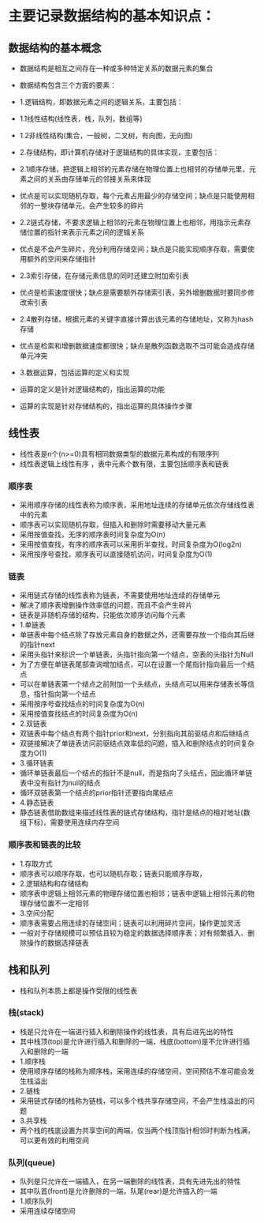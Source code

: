 # 主要记录数据结构的基本知识点：


## 数据结构的基本概念
* 数据结构是相互之间存在一种或多种特定关系的数据元素的集合
* 数据结构包含三个方面的要素：

* 1.逻辑结构，即数据元素之间的逻辑关系，主要包括：
* 1.1线性结构(线性表，栈，队列，数组等)
* 1.2非线性结构(集合，一般树，二叉树，有向图，无向图)

* 2.存储结构，即计算机存储对于逻辑结构的具体实现，主要包括：
* 2.1顺序存储，把逻辑上相邻的元素存储在物理位置上也相邻的存储单元里，元素之间的关系由存储单元的邻接关系来体现
* 优点是可以实现随机存取，每个元素占用最少的存储空间；缺点是只能使用相邻的一整块存储单元，会产生较多的碎片
* 2.2链式存储，不要求逻辑上相邻的元素在物理位置上也相邻，用指示元素存储位置的指针来表示元素之间的逻辑关系
* 优点是不会产生碎片，充分利用存储空间；缺点是只能实现顺序存取，需要使用额外的空间来存储指针
* 2.3索引存储，在存储元素信息的同时还建立附加索引表
* 优点是检索速度很快；缺点是需要额外存储索引表，另外增删数据时要同步修改索引表
* 2.4散列存储，根据元素的关键字直接计算出该元素的存储地址，又称为hash存储
* 优点是检索和增删数据速度都很快；缺点是散列函数选取不当可能会造成存储单元冲突

* 3.数据运算，包括运算的定义和实现
* 运算的定义是针对逻辑结构的，指出运算的功能
* 运算的实现是针对存储结构的，指出运算的具体操作步骤


## 线性表
* 线性表是n个(n>=0)具有相同数据类型的数据元素构成的有限序列
* 线性表逻辑上线性有序 ，表中元素个数有限，主要包括顺序表和链表

### 顺序表
* 采用顺序存储的线性表称为顺序表，采用地址连续的存储单元依次存储线性表中的元素
* 顺序表可以实现随机存取，但插入和删除时需要移动大量元素
* 采用按值查找，无序的顺序表时间复杂度为O(n)
* 采用按值查找，有序的顺序表可以采用折半查找，时间复杂度为O(log2n)
* 采用按序号查找，顺序表可以直接随机访问，时间复杂度为O(1)

### 链表
* 采用链式存储的线性表称为链表，不需要使用地址连续的存储单元
* 解决了顺序表增删操作效率低的问题，而且不会产生碎片
* 链表是非随机存储的结构，只能依次顺序访问每个元素
* 1.单链表
* 单链表中每个结点除了存放元素自身的数据之外，还需要存放一个指向其后继的指针next
* 采用头指针来标识一个单链表，头指针指向第一个结点，空表的头指针为Null
* 为了方便在单链表尾部查询增加结点，可以在设置一个尾指针指向最后一个结点
* 可以在单链表第一个结点之前附加一个头结点，头结点可以用来存储表长等信息，指针指向第一个结点
* 采用按序号查找结点的时间复杂度为O(n)
* 采用按值查找结点的时间复杂度为O(n)
* 2.双链表
* 双链表中每个结点有两个指针prior和next，分别指向其前驱结点和后继结点
* 双链接解决了单链表访问前驱结点效率低的问题，插入和删除结点的时间复杂度为O(1)
* 3.循环链表
* 循环单链表最后一个结点的指针不是null，而是指向了头结点，因此循环单链表中没有指针为null的结点
* 循环双链表第一个结点的prior指针还要指向尾结点
* 4.静态链表
* 静态链表借助数组来描述线性表的链式存储结构，指针是结点的相对地址(数组下标)，需要使用连续内存空间

### 顺序表和链表的比较
* 1.存取方式
* 顺序表可以顺序存取，也可以随机存取；链表只能顺序存取，
* 2.逻辑结构和存储结构
* 顺序表中逻辑上相邻元素的物理存储位置也相邻；链表中逻辑上相邻元素的物理存储位置不一定相邻
* 3.空间分配
* 顺序表需要占用连续的存储空间；链表可以利用碎片空间，操作更加灵活
* 一般对于存储规模可以预估且较为稳定的数据选择顺序表；对有频繁插入、删除操作的数据选择链表


## 栈和队列
* 栈和队列本质上都是操作受限的线性表

### 栈(stack)
* 栈是只允许在一端进行插入和删除操作的线性表，具有后进先出的特性
* 其中栈顶(top)是允许进行插入和删除的一端，栈底(bottom)是不允许进行插入和删除的一端
* 1.顺序栈
* 使用顺序存储的栈称为顺序栈，采用连续的存储空间，空间预估不准可能会发生栈溢出
* 2.链栈
* 采用链式存储的栈称为链栈，可以多个栈共享存储空间，不会产生栈溢出的问题
* 3.共享栈
* 两个栈的栈底设置为共享空间的两端，仅当两个栈顶指针相邻时判断为栈满，可以更有效的利用空间

### 队列(queue)
* 队列是只允许在一端插入，在另一端删除的线性表，具有先进先出的特性
* 其中队首(front)是允许删除的一端，队尾(rear)是允许插入的一端
* 1.顺序队列
* 采用连续存储空间